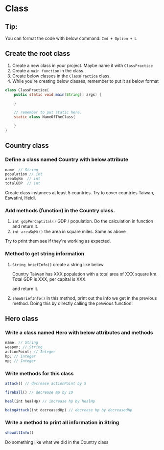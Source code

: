 # Class

## Tip:

You can format the code with below command:
`Cmd + Option + L`

## Create the root class

1. Create a new class in your project. Maybe name it with `ClassPractice`
2. Create a `main function` in the class.
3. Create below classes in the `ClassPractice` class.
4. While you're creating below classes, remember to put it as below format

```java
class ClassPractice{
	public static void main(String[] args) {

	}
	
	// remember to put static here.
	static class NameOfTheClass{ 

	}
}
```

## Country class

### Define a class named Country with below attribute

```jsx
name  // String
population // int
areaSqKm  // int
totalGDP  // int
```

Create class instances at least 5 countries. Try to cover countries Taiwan, Eswatini, Heidi.

### Add methods (function) in the Country class.

1. `int gdpPerCaptital()`
GDP / population. Do the calculation in function and return it.
2. `int areaSqMi()`
the area in square miles. Same as above

Try to print them see if they're working as expected.

### Method to get string information

1. `String briefInfo()`
create a string like below

    Country Taiwan has XXX population with a total area of XXX square km. Total GDP is XXX, per capital is XXX.

    and return it.

2. `showBriefInfo()`
in this method, print out the info we get in the previous method. Doing this by directly calling the previous function!

## Hero class

### Write a class named Hero with below attributes and methods

```jsx
name; // String
weapon; // String
actionPoint; // Integer
hp; // Integer
mp; // Integer
```

### Write methods for this class

```jsx
attack() // decrease actionPoint by 5

fireball() // decrease mp by 10

heal(int healHp) // increase hp by healHp

beingAttack(int decreasedHp) // decrease hp by decreasedHp
```

### Write a method to print all information in String

```jsx
showAllInfo()
```

Do something like what we did in the Country class

